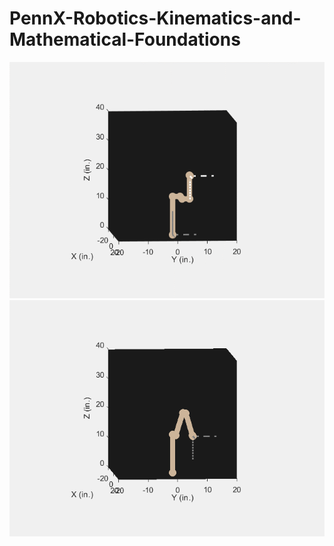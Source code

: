 # PennX-Robotics-Kinematics-and-Mathematical-Foundations

![image](https://github.com/phc260/PennX-Robotics-Kinematics-and-Mathematical-Foundations/blob/master/Light-Painting/eiffel.gif)
![image](https://github.com/phc260/PennX-Robotics-Kinematics-and-Mathematical-Foundations/blob/master/Light-Painting/love.gif)
